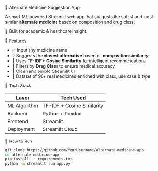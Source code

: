 💊 Alternate Medicine Suggestion App

A smart ML-powered Streamlit web app that suggests the safest and most similar **alternate medicine** based on composition and drug class.

🚀 Built for academic & healthcare insight.

📌 Features

- ✅ Input any medicine name
- 💡 Suggests the **closest alternative** based on **composition similarity**
- 🧠 Uses **TF-IDF + Cosine Similarity** for intelligent recommendations
- 💉 Filters by **Drug Class** to ensure medical accuracy
- 🌈 Clean and simple Streamlit UI 
- 📁 Dataset of 90+ real medicines enriched with class, use case & type

🧠 Tech Stack

| Layer         | Tech Used                   |
|---------------|-----------------------------|
| ML Algorithm  | TF-IDF + Cosine Similarity  |
| Backend       | Python + Pandas             |
| Frontend      | Streamlit                   |
| Deployment    | Streamlit Cloud             |


 🚀 How to Run

```bash
git clone https://github.com/YourUsername/alternate-medicine-app
cd alternate-medicine-app
pip install -r requirements.txt
python -m streamlit run app.py



